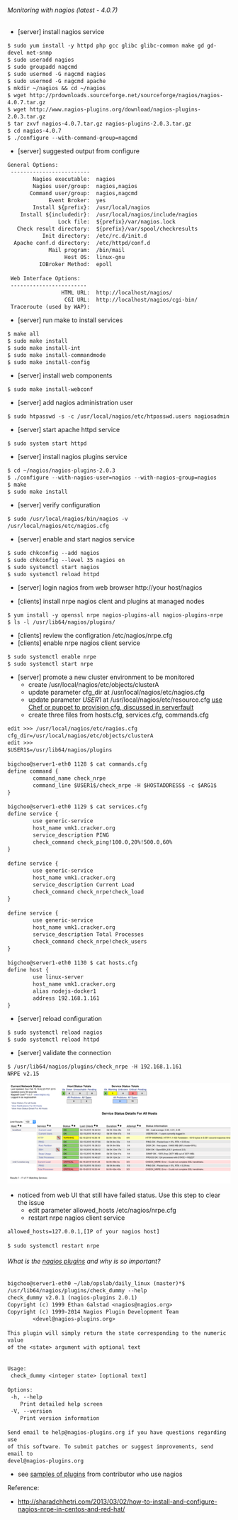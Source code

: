 ###### Monitoring with nagios (latest - 4.0.7)
* [server] install nagios service
```
$ sudo yum install -y httpd php gcc glibc glibc-common make gd gd-devel net-snmp 
$ sudo useradd nagios
$ sudo groupadd nagcmd
$ sudo usermod -G nagcmd nagios
$ sudo usermod -G nagcmd apache
$ mkdir ~/nagios && cd ~/nagios
$ wget http://prdownloads.sourceforge.net/sourceforge/nagios/nagios-4.0.7.tar.gz 
$ wget http://www.nagios-plugins.org/download/nagios-plugins-2.0.3.tar.gz 
$ tar zxvf nagios-4.0.7.tar.gz nagios-plugins-2.0.3.tar.gz
$ cd nagios-4.0.7
$ ./configure --with-command-group=nagcmd
```
* [server] suggested output from configure
```
General Options:
 -------------------------
        Nagios executable:  nagios
        Nagios user/group:  nagios,nagios
       Command user/group:  nagios,nagcmd
             Event Broker:  yes
        Install ${prefix}:  /usr/local/nagios
    Install ${includedir}:  /usr/local/nagios/include/nagios
                Lock file:  ${prefix}/var/nagios.lock
   Check result directory:  ${prefix}/var/spool/checkresults
           Init directory:  /etc/rc.d/init.d
  Apache conf.d directory:  /etc/httpd/conf.d
             Mail program:  /bin/mail
                  Host OS:  linux-gnu
          IOBroker Method:  epoll

 Web Interface Options:
 ------------------------
                 HTML URL:  http://localhost/nagios/
                  CGI URL:  http://localhost/nagios/cgi-bin/
 Traceroute (used by WAP):
```
* [server] run make to install services 
```
$ make all
$ sudo make install
$ sudo make install-int
$ sudo make install-commandmode
$ sudo make install-config
```
* [server] install web components
```
$ sudo make install-webconf
```
* [server] add nagios administration user
```
$ sudo htpasswd -s -c /usr/local/nagios/etc/htpasswd.users nagiosadmin
```
* [server] start apache httpd service
```
$ sudo system start httpd
```
* [server] install nagios plugins service
```
$ cd ~/nagios/nagios-plugins-2.0.3
$ ./configure --with-nagios-user=nagios --with-nagios-group=nagios
$ make
$ sudo make install
```
* [server] verify configuration
```
$ sudo /usr/local/nagios/bin/nagios -v /usr/local/nagios/etc/nagios.cfg
```
* [server] enable and start nagios service
```
$ sudo chkconfig --add nagios
$ sudo chkconfig --level 35 nagios on
$ sudo systemctl start nagios
$ sudo systemctl reload httpd
```
* [server] login nagios from web browser http://your host/nagios

* [clients] install nrpe nagios clent and plugins at managed nodes
```
$ yum install -y openssl nrpe nagios-plugins-all nagios-plugins-nrpe
$ ls -l /usr/lib64/nagios/plugins/
```
* [clients] review the configration /etc/nagios/nrpe.cfg
* [clients] enable nrpe nagios client service
```
$ sudo systemctl enable nrpe
$ sudo systemctl start nrpe
```
* [server] promote a new cluster environment to be monitored
  - create /usr/local/nagios/etc/objects/clusterA
  - update parameter cfg_dir at /usr/local/nagios/etc/nagios.cfg
  - update parameter $USER1$ at /usr/local/nagios/etc/resource.cfg [use Chef or puppet to provision cfg, discussed in serverfault](http://serverfault.com/questions/335984/nrpe-and-the-user1-variable)
  - create three files from hosts.cfg, services.cfg, commands.cfg
```
edit >>> /usr/local/nagios/etc/nagios.cfg
cfg_dir=/usr/local/nagios/etc/objects/clusterA
edit >>> 
$USER1$=/usr/lib64/nagios/plugins

bigchoo@server1-eth0 1128 $ cat commands.cfg
define command {
        command_name check_nrpe
        command_line $USER1$/check_nrpe -H $HOSTADDRESS$ -c $ARG1$
}

bigchoo@server1-eth0 1129 $ cat services.cfg
define service {
        use generic-service
        host_name vmk1.cracker.org
        service_description PING
        check_command check_ping!100.0,20%!500.0,60%
}

define service {
        use generic-service
        host_name vmk1.cracker.org
        service_description Current Load
        check_command check_nrpe!check_load
}

define service {
        use generic-service
        host_name vmk1.cracker.org
        service_description Total Processes
        check_command check_nrpe!check_users
}

bigchoo@server1-eth0 1130 $ cat hosts.cfg
define host {
        use linux-server
        host_name vmk1.cracker.org
        alias nodejs-docker1
        address 192.168.1.161
}
```
* [server] reload configuration
```
$ sudo systemctl reload nagios
$ sudo systemctl reload httpd
```
* [server] validate the connection
```
$ /usr/lib64/nagios/plugins/check_nrpe -H 192.168.1.161
NRPE v2.15
```
![screens_output](https://github.com/boonchu/opslab/blob/master/monitoring/nagios/services_page.png)
* noticed from web UI that still have failed status. Use this step to clear the issue
  - edit parameter allowed_hosts /etc/nagios/nrpe.cfg 
  - restart nrpe nagios client service
```
allowed_hosts=127.0.0.1,[IP of your nagios host]

$ sudo systemctl restart nrpe
```

###### What is the [nagios plugins](http://nagios-plugins.org/documentation/) and why is so important?

```
bigchoo@server1-eth0 ~/lab/opslab/daily_linux (master)*$ /usr/lib64/nagios/plugins/check_dummy --help
check_dummy v2.0.1 (nagios-plugins 2.0.1)
Copyright (c) 1999 Ethan Galstad <nagios@nagios.org>
Copyright (c) 1999-2014 Nagios Plugin Development Team
        <devel@nagios-plugins.org>

This plugin will simply return the state corresponding to the numeric value
of the <state> argument with optional text


Usage:
 check_dummy <integer state> [optional text]

Options:
 -h, --help
    Print detailed help screen
 -V, --version
    Print version information

Send email to help@nagios-plugins.org if you have questions regarding use
of this software. To submit patches or suggest improvements, send email to
devel@nagios-plugins.org
```
* see [samples of plugins](https://github.com/harisekhon/nagios-plugins) from contributor who use nagios 

Reference:
- http://sharadchhetri.com/2013/03/02/how-to-install-and-configure-nagios-nrpe-in-centos-and-red-hat/
